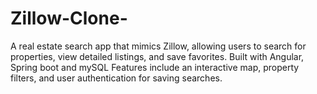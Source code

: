 # Zillow-Clone-
A real estate search app that mimics Zillow, allowing users to search for properties, view detailed listings, and save favorites. Built with Angular, Spring boot and mySQL Features include an interactive map, property filters, and user authentication for saving searches.
